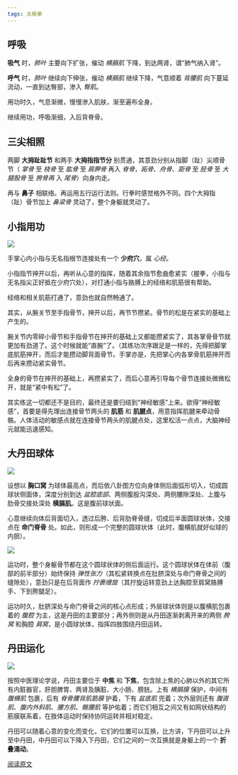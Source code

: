 ```yaml
---
tags: 太极拳
---
```






## 呼吸

**吸气** 时，*肺叶* 主要向下扩张，催动 *横膈肌* 下降，到达两肾，谓“肺气纳入肾”。

**呼气** 时，*肺叶* 继续向下伸张，催动 *横膈肌* 继续下降，气意顺着 *背腰肌* 向下蔓延流动，一直到达臀部，渗入 *臀肌*。

用功时久，气息渐微，慢慢渗入肌肤，渐至遍布全身。

继续用功，呼吸渐细，入后背脊骨。



## 三尖相照

两脚 **大拇趾趾节** 和两手 **大拇指指节分** 别贯通，其意劲分别从指脚（趾）尖顺骨节（ *掌骨* 至 *桡骨* 至 *肱骨* 至 *肩胛骨* 再入 *脊骨*，*跖骨*、*舟骨*、*距骨* 至 *胫骨* 至 *大腿股骨* 至 *胯骨再* 入 *尾骨*）向身内走。

再与 **鼻子** 相联络。再运用五行运行法则。行拳时感觉格外不同。四个大拇指（趾）骨节加上 *鼻梁骨* 灵动了，整个身躯就灵动了。

## 小指用功

![](http://zhouzm.cn/DailyRead/assets/images/0327-%E5%B0%91%E5%BA%9C%E7%A9%B4.webp)

手掌心内小指与无名指根节连接处有一个 **少府穴**，属 *心经*。

小指指节抻开以后，再听从心意的指挥，随着其余指节愈曲愈紧实（握拳，小指与无名指尖正好抵在少府穴处），对打通小指与胳膊上的经络和肌筋很有帮助。

经络和相关肌筋打通了，意劲也就自然畅通了。

其实，从腕关节至手指骨节，抻开以后，再节节攒紧。骨节的松是在紧实的基础上产生的。

腕关节内零碎小骨节和手指骨节在抻开的基础上又都能攒紧实了，其各掌骨骨节就更加有劲道了。这个时候就能“直腕”了。（其练功次序跟足是一样的，先得把脚掌底肌筋抻开，而后才能攒动脚背面骨节。手掌亦是，先把掌心内各掌骨肌筋抻开而后再来攒动紧实骨节。

全身的骨节在抻开的基础上，再攒紧实了，而后心意再引导每个骨节连接处微微松开，就是“紧中有松”了。

其实练这一切都还不是目的，最终还是要归结到“神经敏感”上来。欲得“神经敏感”，首要是得先理出连接骨节两头的 **肌筋** 和 **肌腱点**，用意指挥肌腱来牵动骨骼。人体活动的敏感点就在连接骨节两头的肌腱点处，这里松活一点点，大脑神经元就能迅速感知。

## 大丹田球体

![](http://zhouzm.cn/DailyRead/assets/images/0327-%E4%B8%B9%E7%94%B0.webp)

设想以 **胸口窝** 为球体最高点，而后依八卦图方位向身体侧后面弧形切入，切成圆球状侧面体，深度分别到达 *盆腔底部*、两侧腹股沟深处、两侧腰隙深处、上腹与肋骨交接处深处 **横膈肌**。这是腹前球状面。

心意继续向体后背面切入，透过后胯、后背肋脊骨缝，切成后半面圆球状体，交接点在 **命门脊骨** 处。如此，则形成一个完整的圆球状体（此时，腹横肌就好似球的内胆）。

![](http://zhouzm.cn/DailyRead/assets/images/0327-%E4%B8%B9%E7%94%B02.webp)

运功时，整个身躯骨节都在这个圆球状体的侧后面运行。这个圆球状体在体前（腹部的前半部分）始终保持 *弹性张力*（其松紧转换点在肚脐深处与命门脊骨之间的缝隙处），意劲只是在后背面作 *拧裹缠旋*（其拧旋运转意劲上达胸腔至肩窝胳膊手、下到胯腿足）。

运功时久，肚脐深处与命门脊骨之间的核心点形成；外层球状体则是以腹横肌包裹着的 *腹腔* 为主，这是丹田的主要部分；再外侧则是从丹田逐渐剥离开来的两侧 *胯窝* 和胸腔 *肩窝*，是小圆球状体，指挥四肢围绕丹田运转。



## 丹田运化

![](http://zhouzm.cn/DailyRead/assets/images/0327-%E4%B8%B9%E7%94%B03.webp)

按照中医理论学说，丹田主要位于 **中焦** 和 **下焦**，包含除上焦的心肺以外的其它所有内脏器官，肝胆脾胃、两肾及胰脏、大小肠、膀胱。上有 *横膈膜* 保护，中间有 *腹横肌* 包裹，后有 *脊骨腰背肌筋膜* 护着，下有 *盆底肌* 兜着；次外层则还有 *腹直肌*、*腹内外斜肌*、*腰方肌*、*髂腰肌* 等护佑着；而它们相互之间又有如网状结构的筋膜联系着，在肢体运动时保持协同运转并相对稳定。

丹田可以随着心意的变化而变化，它们的位置可以互换，比方讲，下丹田可以上升至中丹田，中丹田可以下降入下丹田，它们之间的一次互换就是身躯上的一个 **折叠涌动**。

[阅读原文](https://mp.weixin.qq.com/s/NWV7ZKfhqggv6I7SYJKFtA)